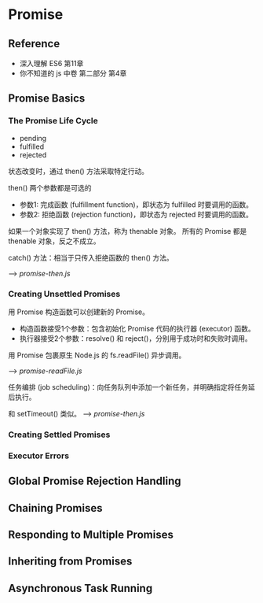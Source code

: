 # Promise

## Reference

- 深入理解 ES6 第11章
- 你不知道的 js 中卷 第二部分 第4章

## Promise Basics

### The Promise Life Cycle

- pending
- fulfilled
- rejected

状态改变时，通过 then() 方法采取特定行动。

then() 两个参数都是可选的
- 参数1: 完成函数 (fulfillment function)，即状态为 fulfilled 时要调用的函数。
- 参数2: 拒绝函数 (rejection function)，即状态为 rejected 时要调用的函数。

如果一个对象实现了 then() 方法，称为 thenable 对象。
所有的 Promise 都是 thenable 对象，反之不成立。

catch() 方法：相当于只传入拒绝函数的 then() 方法。

--> _promise-then.js_

### Creating Unsettled Promises

用 Promise 构造函数可以创建新的 Promise。
- 构造函数接受1个参数：包含初始化 Promise 代码的执行器 (executor) 函数。
- 执行器接受2个参数：resolve() 和 reject()，分别用于成功时和失败时调用。

用 Promise 包裹原生 Node.js 的 fs.readFile() 异步调用。 

--> _promise-readFile.js_

任务编排 (job scheduling)：向任务队列中添加一个新任务，并明确指定将任务延后执行。

和 setTimeout() 类似。 --> _promise-then.js_

### Creating Settled Promises

### Executor Errors

## Global Promise Rejection Handling

## Chaining Promises

## Responding to Multiple Promises

## Inheriting from Promises

## Asynchronous Task Running